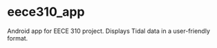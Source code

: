 eece310_app
===========

Android app for EECE 310 project.
Displays Tidal data in a user-friendly format.
